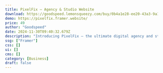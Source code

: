 ```yaml
---
title: PixelFix — Agency & Studio Website
download: https://goodspeed.lemonsqueezy.com/buy/0b4a1e28-ee20-43a3-9a18-e6f044d9d462
demo: https://pixelfix.framer.website/
price: 49
author: "Goodspeed"
date: 2024-11-30T09:40:32.679Z
description: "Introducing PixelFix – the ultimate digital agency and studio website template on Framer. With its sleek, modern design tailored for showcasing work and capturing leads, PixelFix is the perfect template for digital agencies to shine."
ssg: ["Framer"]
css: []
ui: []
cms: []
category: [Business]
draft: false
---
```

